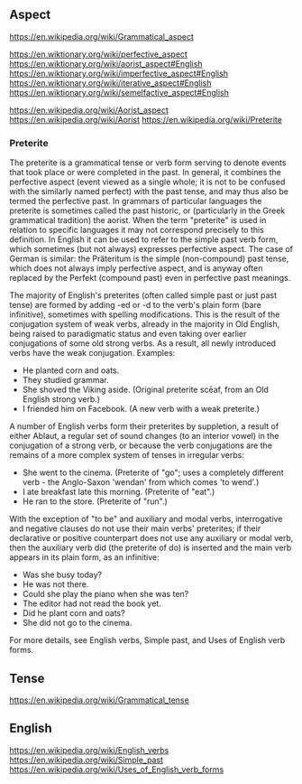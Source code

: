 
Aspect
------

https://en.wikipedia.org/wiki/Grammatical_aspect

https://en.wiktionary.org/wiki/perfective_aspect
https://en.wiktionary.org/wiki/aorist_aspect#English
https://en.wiktionary.org/wiki/imperfective_aspect#English
https://en.wiktionary.org/wiki/iterative_aspect#English
https://en.wiktionary.org/wiki/semelfactive_aspect#English

https://en.wikipedia.org/wiki/Aorist_aspect
https://en.wikipedia.org/wiki/Aorist
https://en.wikipedia.org/wiki/Preterite

### Preterite

The preterite is a grammatical tense or verb form serving to denote
events that took place or were completed in the past. In general,
it combines the perfective aspect (event viewed as a single whole;
it is not to be confused with the similarly named perfect) with the
past tense, and may thus also be termed the perfective past. In
grammars of particular languages the preterite is sometimes called
the past historic, or (particularly in the Greek grammatical
tradition) the aorist. When the term "preterite" is used in relation
to specific languages it may not correspond precisely to this
definition. In English it can be used to refer to the simple past
verb form, which sometimes (but not always) expresses perfective
aspect. The case of German is similar: the Präteritum is the simple
(non-compound) past tense, which does not always imply perfective
aspect, and is anyway often replaced by the Perfekt (compound past)
even in perfective past meanings.

The majority of English's preterites (often called simple past or
just past tense) are formed by adding -ed or -d to the verb's plain
form (bare infinitive), sometimes with spelling modifications. This
is the result of the conjugation system of weak verbs, already in
the majority in Old English, being raised to paradigmatic status
and even taking over earlier conjugations of some old strong verbs.
As a result, all newly introduced verbs have the weak conjugation.
Examples:

 * He planted corn and oats.
 * They studied grammar.
 * She shoved the Viking aside.
   (Original preterite scēaf, from an Old English strong verb.)
 * I friended him on Facebook.
   (A new verb with a weak preterite.)

A number of English verbs form their preterites by suppletion, a
result of either Ablaut, a regular set of sound changes (to an
interior vowel) in the conjugation of a strong verb, or because the
verb conjugations are the remains of a more complex system of tenses
in irregular verbs:

 * She went to the cinema.
   (Preterite of "go"; uses a completely different verb - the
    Anglo-Saxon 'wendan' from which comes 'to wend'.)
 * I ate breakfast late this morning.
   (Preterite of "eat".)
 * He ran to the store.
   (Preterite of "run".)

With the exception of "to be" and auxiliary and modal verbs,
interrogative and negative clauses do not use their main verbs'
preterites; if their declarative or positive counterpart does not
use any auxiliary or modal verb, then the auxiliary verb did (the
preterite of do) is inserted and the main verb appears in its plain
form, as an infinitive:

 * Was she busy today?
 * He was not there.
 * Could she play the piano when she was ten?
 * The editor had not read the book yet.
 * Did he plant corn and oats?
 * She did not go to the cinema.

For more details, see English verbs, Simple past, and Uses of English
verb forms.

Tense
-----

https://en.wikipedia.org/wiki/Grammatical_tense

English
-------

https://en.wikipedia.org/wiki/English_verbs
https://en.wikipedia.org/wiki/Simple_past
https://en.wikipedia.org/wiki/Uses_of_English_verb_forms

<!-- vim: set autoindent expandtab sw=4 syntax=markdown: -->

